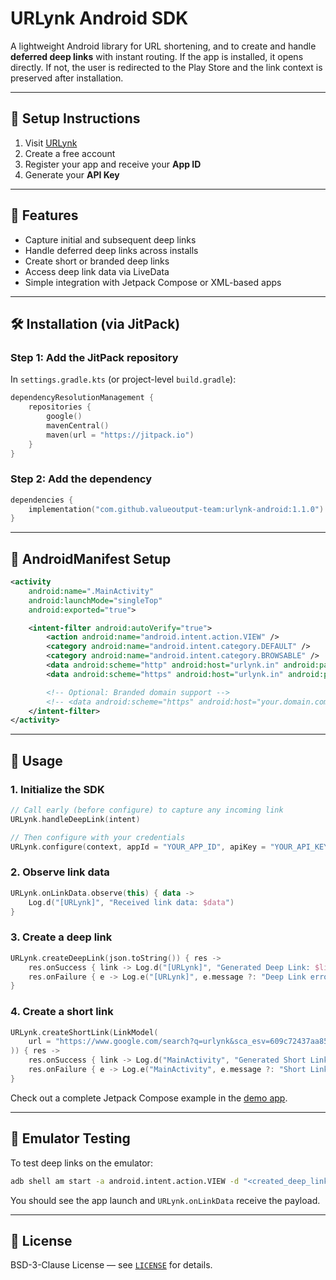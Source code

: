 # URLynk Android SDK

A lightweight Android library for URL shortening, and to create and handle **deferred deep links** with instant routing. If the app is installed, it opens directly. If not, the user is redirected to the Play Store and the link context is preserved after installation.

---

## 🧰 Setup Instructions

1. Visit [URLynk](https://app.urlynk.in)
2. Create a free account
3. Register your app and receive your **App ID**
4. Generate your **API Key**

---

## 🚀 Features

- Capture initial and subsequent deep links
- Handle deferred deep links across installs
- Create short or branded deep links
- Access deep link data via LiveData
- Simple integration with Jetpack Compose or XML-based apps

---

## 🛠️ Installation (via JitPack)

### Step 1: Add the JitPack repository

In `settings.gradle.kts` (or project-level `build.gradle`):

```kotlin
dependencyResolutionManagement {
    repositories {
        google()
        mavenCentral()
        maven(url = "https://jitpack.io")
    }
}
```

### Step 2: Add the dependency

```kotlin
dependencies {
    implementation("com.github.valueoutput-team:urlynk-android:1.1.0")
}
```

---

## 📱 AndroidManifest Setup

```xml
<activity
    android:name=".MainActivity"
    android:launchMode="singleTop"
    android:exported="true">

    <intent-filter android:autoVerify="true">
        <action android:name="android.intent.action.VIEW" />
        <category android:name="android.intent.category.DEFAULT" />
        <category android:name="android.intent.category.BROWSABLE" />
        <data android:scheme="http" android:host="urlynk.in" android:pathPrefix="/<YOUR_APP_ID>/" />
        <data android:scheme="https" android:host="urlynk.in" android:pathPrefix="/<YOUR_APP_ID>/" />

        <!-- Optional: Branded domain support -->
        <!-- <data android:scheme="https" android:host="your.domain.com" android:pathPrefix="/<YOUR_APP_ID>/" /> -->
    </intent-filter>
</activity>
```

---

## 🔧 Usage

### 1. Initialize the SDK

```kotlin
// Call early (before configure) to capture any incoming link
URLynk.handleDeepLink(intent)

// Then configure with your credentials
URLynk.configure(context, appId = "YOUR_APP_ID", apiKey = "YOUR_API_KEY")
```

### 2. Observe link data

```kotlin
URLynk.onLinkData.observe(this) { data ->
    Log.d("[URLynk]", "Received link data: $data")
}
```

### 3. Create a deep link

```kotlin
URLynk.createDeepLink(json.toString()) { res ->
    res.onSuccess { link -> Log.d("[URLynk]", "Generated Deep Link: $link") }
    res.onFailure { e -> Log.e("[URLynk]", e.message ?: "Deep Link error") }
}
```

### 4. Create a short link

```kotlin
URLynk.createShortLink(LinkModel(
    url = "https://www.google.com/search?q=urlynk&sca_esv=609c72437aa85e53&sxsrf=AE3TifPffGhN1WGe74VkK0U1vDQRC9ff9A%3A1754933677002",
)) { res ->
    res.onSuccess { link -> Log.d("MainActivity", "Generated Short Link: $link") }
    res.onFailure { e -> Log.e("MainActivity", e.message ?: "Short Link error") }
}
```

Check out a complete Jetpack Compose example in the [demo app](./app/src/main/java/com/valueoutput/urlynk_demo/MainActivity.kt).

---

## 🧪 Emulator Testing

To test deep links on the emulator:

```bash
adb shell am start -a android.intent.action.VIEW -d "<created_deep_link>" <your.application.id>
```

You should see the app launch and `URLynk.onLinkData` receive the payload.

---

## 📄 License

BSD-3-Clause License — see [`LICENSE`](./LICENSE) for details.
